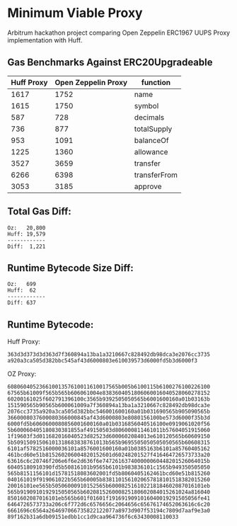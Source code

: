 # Minimum Viable Proxy

Arbitrum hackathon project comparing Open Zeppelin ERC1967 UUPS Proxy implementation with Huff.

## Gas Benchmarks Against ERC20Upgradeable

| Huff Proxy | Open Zeppelin Proxy | function     |
| ---------- | ------------------- | ------------ |
| 1617       | 1752                | name         |
| 1615       | 1750                | symbol       |
| 587        | 728                 | decimals     |
| 736        | 877                 | totalSupply  |
| 953        | 1091                | balanceOf    |
| 1225       | 1360                | allowance    |
| 3527       | 3659                | transfer     |
| 6266       | 6398                | transferFrom |
| 3053       | 3185                | approve      |

## Total Gas Diff:

```
Oz:   20,800
Huff: 19,579
------------
Diff:  1,221
```

## Runtime Bytecode Size Diff:

```
Oz:   699
Huff:  62
------------
Diff: 637
```

## Runtime Bytecode:

Huff Proxy:

```
363d3d373d3d363d7f360894a13ba1a3210667c828492db98dca3e2076cc3735
a920a3ca505d382bbc545af43d6000803e610039573d6000fd5b3d6000f3
```

OZ Proxy:

```
60806040523661001357610011610017565b005b6100115b6100276100226100
67565b61009f565b565b606061004e8383604051806060016040528060278152
60200161025f602791396100c3565b9392505050565b6001600160a01b03163b
151590565b90565b600061009a7f360894a13ba1a3210667c828492db98dca3e
2076cc3735a920a3ca505d382bbc546001600160a01b031690565b905090565b
3660008037600080366000845af43d6000803e8080156100be573d6000f35b3d
6000fd5b6060600080856001600160a01b0316856040516100e0919061020f56
5b600060405180830381855af49150503d806000811461011b57604051915060
1f19603f3d011682016040523d82523d6000602084013e610120565b60609150
5b50915091506101318683838761013b565b9695505050505050565b60608315
6101af5782516000036101a8576001600160a01b0385163b6101a85760405162
461bcd60e51b815260206004820152601d60248201527f416464726573733a20
63616c6c20746f206e6f6e2d636f6e747261637400000060448201526064015b
60405180910390fd5b50816101b9565b6101b983836101c1565b949350505050
565b8151156101d15781518083602001fd5b8060405162461bcd60e51b815260
040161019f919061022b565b60005b8381101561020657818101518382015260
20016101ee565b50506000910152565b600082516102218184602087016101eb
565b9190910192915050565b602081526000825180602084015261024a816040
8501602087016101eb565b601f01601f1916919091016040019291505056fe41
6464726573733a206c6f772d6c6576656c2064656c65676174652063616c6c20
6661696c6564a264697066735822122077a8973d907f53194c7809d7aaf9e3a0
89f162b31a6db09151edbb1cc1d9caa964736f6c63430008110033
```
